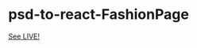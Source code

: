# psd-to-react-FashionPage

<a href="https://fashion-landing-react.000webhostapp.com/">See LIVE!</a>
